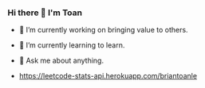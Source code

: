### Hi there 👋 I'm Toan

- 🔭 I’m currently working on bringing value to others.
- 🌱 I’m currently learning to learn.
- 💬 Ask me about anything.

- https://leetcode-stats-api.herokuapp.com/briantoanle
<!--
**briantoanle/briantoanle** is a ✨ _special_ ✨ repository because its `README.md` (this file) appears on your GitHub profile.

Here are some ideas to get you started:

- 🔭 I’m currently working on ...
- 🌱 I’m currently learning ...
- 👯 I’m looking to collaborate on ...
- 🤔 I’m looking for help with ...
- 💬 Ask me about ...
- 📫 How to reach me: ...
- 😄 Pronouns: ...
- ⚡ Fun fact: ...
-->
